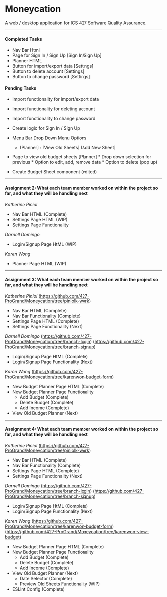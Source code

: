 # Moneycation

A web / desktop application for ICS 427 Software Quality Assurance.

- - - -

#### Completed Tasks ####

* Nav Bar Html
* Page for Sign In / Sign Up [Sign In/Sign Up]
* Planner HTML
* Button for import/export data [Settings]
* Button to delete account [Settings]
* Button to change password [Settings]

#### Pending Tasks ####

* Import functionality for import/export data

* Import functionality for deleting account

* Import functionality to change password

* Create logic for Sign In / Sign Up

* Menu Bar Drop Down Menu Options
  * [Planner] : [View Old Sheets] [Add New Sheet]

* Page to view old budget sheets [Planner]
      * Drop down selection for previous
      * Option to edit, add, remove data
      * Option to delete (pop up)

* Create Budget Sheet component (edited)


- - - -

#### Assignment 2: What each team member worked on within the project so far, and what they will be handling next ####

_Katherine Piniol_

* Nav Bar HTML (Complete)
* Settings Page HTML (WIP)
* Settings Page Functionality

_Darnell Domingo_

* Login/Signup Page HtML (WIP)

_Karen Wong_

* Planner Page HTML (WIP)

- - - -

#### Assignment 3: What each team member worked on within the project so far, and what they will be handling next ####

_Katherine Piniol_ (https://github.com/427-ProGrand/Moneycation/tree/piniolk-work)

* Nav Bar HTML (Complete)
* Nav Bar Functionality (Complete)
* Settings Page HTML (Complete)
* Settings Page Functionality (Next)

_Darnell Domingo_
(https://github.com/427-ProGrand/Moneycation/tree/branch-login) (https://github.com/427-ProGrand/Moneycation/tree/branch-signup)
* Login/Signup Page HtML (Complete) 
* Login/Signup Page Functionality (Next)

_Karen Wong_ (https://github.com/427-ProGrand/Moneycation/tree/karenwon-budget-form)

* New Budget Planner Page HTML (Complete)
* New Budget Planner Page Functionality
  * Add Budget (Complete)
  * Delete Budget (Complete)
  * Add Income (Complete)
* View Old Budget Planner (Next)

- - - -

#### Assignment 4: What each team member worked on within the project so far, and what they will be handling next ####

_Katherine Piniol_ (https://github.com/427-ProGrand/Moneycation/tree/piniolk-work)

* Nav Bar HTML (Complete)
* Nav Bar Functionality (Complete)
* Settings Page HTML (Complete)
* Settings Page Functionality (Next)

_Darnell Domingo_
(https://github.com/427-ProGrand/Moneycation/tree/branch-login) (https://github.com/427-ProGrand/Moneycation/tree/branch-signup)
* Login/Signup Page HtML (Complete) 
* Login/Signup Page Functionality (Next)

_Karen Wong_ (https://github.com/427-ProGrand/Moneycation/tree/karenwon-budget-form) (https://github.com/427-ProGrand/Moneycation/tree/karenwon-view-budget)

* New Budget Planner Page HTML (Complete)
* New Budget Planner Page Functionality
  * Add Budget (Complete)
  * Delete Budget (Complete)
  * Add Income (Complete)
* View Old Budget Planner (Next)
  * Date Selector (Complete)
  * Preview Old Sheets Functionality (WIP)
* ESLint Config (Complete)
 
